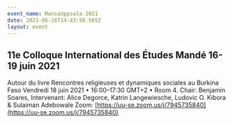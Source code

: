 ```yaml
---
event_name: MansaUppsala 2021
date: 2021-06-16T14:43:58.565Z
layout: event
---
```

## 11e Colloque International des Études Mandé 16-19 juin 2021

Autour du livre Rencontres religieuses et dynamiques sociales au Burkina Faso Vendredi 18 juin 2021 • 16:00–17:30 GMT+2 • Room 4. Chair: Benjamin Soares, Intervenant: Alice Degorce, Katrin Langewiesche, Ludovic O. Kibora & Sulaiman Adebowale Zoom: [https://uu-se.zoom.us/j/7945735840](https://uu-se.zoom.us/j/7945735840)
